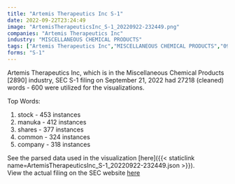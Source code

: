 ```yaml
---
title: "Artemis Therapeutics Inc S-1"
date: 2022-09-22T23:24:49
image: "ArtemisTherapeuticsInc_S-1_20220922-232449.png"
companies: "Artemis Therapeutics Inc"
industry: "MISCELLANEOUS CHEMICAL PRODUCTS"
tags: ["Artemis Therapeutics Inc","MISCELLANEOUS CHEMICAL PRODUCTS","09-21-2022","S-1"]
forms: "S-1"
---
```

Artemis Therapeutics Inc, which is in the Miscellaneous Chemical Products [2890] industry, SEC S-1 filing on September 21, 2022 had 27218 (cleaned) words - 600 were utilized for the visualizations.

Top Words:
1. stock - 453 instances
2. manuka - 412 instances
3. shares - 377 instances
4. common - 324 instances
5. company - 318 instances


See the parsed data used in the visualization [here]({{< staticlink name=ArtemisTherapeuticsInc_S-1_20220922-232449.json >}}).  
View the actual filing on the SEC website [here](https://www.sec.gov/Archives/edgar/data/1062128/0001178913-22-003487.txt)